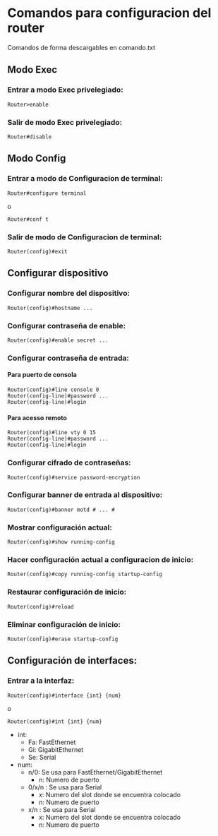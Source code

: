 # Comandos para configuracion del router

Comandos de forma descargables en comando.txt

## Modo Exec

### Entrar a modo Exec privelegiado: 

```
Router>enable
```

### Salir de modo Exec privelegiado: 

```
Router#disable
```

## Modo Config

### Entrar a modo de Configuracion de terminal: 

```
Router#configure terminal
```
o
```
Router#conf t
```

### Salir de modo de Configuracion de terminal: 

```
Router(config)#exit
```

## Configurar dispositivo

### Configurar nombre del dispositivo:

```
Router(config)#hostname ...
```

### Configurar contraseña de enable:

```
Router(config)#enable secret ...
```

### Configurar contraseña de entrada:

#### Para puerto de consola

```
Router(config)#line console 0
Router(config-line)#password ...
Router(config-line)#login
```

#### Para acesso remoto

```
Router(config)#line vty 0 15
Router(config-line)#password ...
Router(config-line)#login
```

### Configurar cifrado de contraseñas:

```
Router(config)#service password-encryption
```

### Configurar banner de entrada al dispositivo:

```
Router(config)#banner motd # ... #
```

### Mostrar configuración actual:

```
Router(config)#show running-config
```

### Hacer configuración actual a configuracion de inicio:

```
Router(config)#copy running-config startup-config
```

### Restaurar configuración de inicio:

```
Router(config)#reload
```

### Eliminar configuración de inicio:

```
Router(config)#erase startup-config
```

## Configuración de interfaces:

### Entrar a la interfaz:

```
Router(config)#interface {int} {num}
```
o

```
Router(config)#int {int} {num}
```
* int:
    - Fa: FastEthernet
    - Gi: GigabitEthernet
    - Se: Serial
* num:
    - n/0: Se usa para FastEthernet/GigabitEthernet
        - n: Numero de puerto
    - 0/x/n : Se usa para Serial
        - x: Numero del slot donde se encuentra colocado
        - n: Numero de puerto
    - x/n : Se usa para Serial
        - x: Numero del slot donde se encuentra colocado
        - n: Numero de puerto

